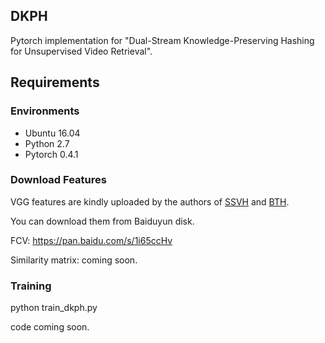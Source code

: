 ## DKPH



Pytorch implementation for "Dual-Stream Knowledge-Preserving Hashing for Unsupervised Video Retrieval".


## Requirements



### Environments
- Ubuntu 16.04
- Python 2.7
- Pytorch 0.4.1

### Download Features
VGG features are kindly uploaded by the authors of [SSVH](https://github.com/lixiangpengcs/Self-Supervised-Video-Hashing) and [BTH](https://github.com/Lily1994/BTH).

You can download them from Baiduyun disk.

FCV: https://pan.baidu.com/s/1i65ccHv

Similarity matrix: coming soon.



### Training 
python train_dkph.py





code coming soon.


